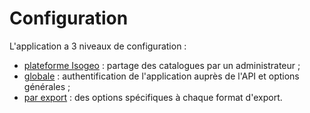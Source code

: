 # Configuration

L'application a 3 niveaux de configuration :

* [plateforme Isogeo](//configuration/configuration/configisogeo.md) : partage des catalogues par un administrateur ;
* [globale](/configuration/configuration/configui.md) : authentification de l'application auprès de l'API et options générales ;
* [par export](/exporter/export-excel.md) : des options spécifiques à chaque format d'export.



